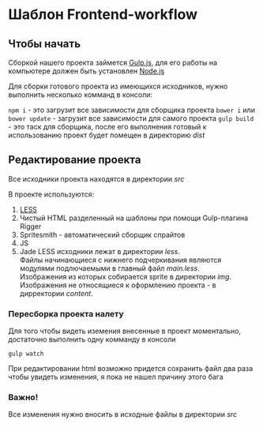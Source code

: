 # Шаблон Frontend-workflow

## Чтобы начать

Сборкой нашего проекта займется [Gulp.js](http://gulpjs.com/), 
для его работы на компьютере должен быть установлен [Node.js](https://nodejs.org/en/)

Для сборки готового проекта из имеющихся исходников, нужно выполнить несколько комманд в консоли:

`npm i` - это загрузит все зависимости для сборщика проекта
`bower i` или `bower update` - загрузит все зависимости для самого проекта
`gulp build` - это таск для сборщика, после его выполнения готовый к использованию проект будет помещен в директорию *dist*

## Редактирование проекта

Все исходники проекта находятся в директории *src*

В проекте используются:

1. [LESS](http://lesscss.org/)
2. Чистый HTML разделенный на шаблоны при помощи Gulp-плагина Rigger
3. Spritesmith - автоматический сборщик спрайтов
4. JS
5. Jade
LESS исходники лежат в директории *less*.  
Файлы начинающиеся с нижнего подчеркивания являются модулями подлючаемыми в главный файл *main.less*.  
Изображения из которых собирается sprite в директории *img*.  
Изображения не относящиеся к оформлению проекта - в дирректории *content*.


### Пересборка проекта налету

Для того чтобы видеть иземения внесенные в проект моментально, достаточно выполнить одну комманду в консоли

`gulp watch`

При редактировании html возможно придется сохранить файл два раза чтобы увидеть изменения, я пока не нашел причину этого бага

### Важно!

Все изменения нужно вносить в исходные файлы в директории *src*
